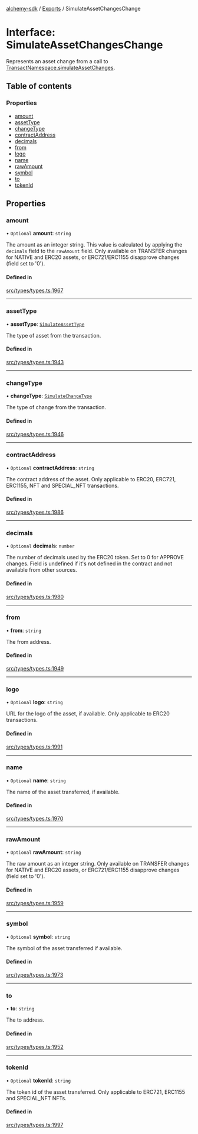 [alchemy-sdk](../README.md) / [Exports](../modules.md) / SimulateAssetChangesChange

# Interface: SimulateAssetChangesChange

Represents an asset change from a call to
[TransactNamespace.simulateAssetChanges](../classes/TransactNamespace.md#simulateassetchanges).

## Table of contents

### Properties

- [amount](SimulateAssetChangesChange.md#amount)
- [assetType](SimulateAssetChangesChange.md#assettype)
- [changeType](SimulateAssetChangesChange.md#changetype)
- [contractAddress](SimulateAssetChangesChange.md#contractaddress)
- [decimals](SimulateAssetChangesChange.md#decimals)
- [from](SimulateAssetChangesChange.md#from)
- [logo](SimulateAssetChangesChange.md#logo)
- [name](SimulateAssetChangesChange.md#name)
- [rawAmount](SimulateAssetChangesChange.md#rawamount)
- [symbol](SimulateAssetChangesChange.md#symbol)
- [to](SimulateAssetChangesChange.md#to)
- [tokenId](SimulateAssetChangesChange.md#tokenid)

## Properties

### amount

• `Optional` **amount**: `string`

The amount as an integer string. This value is calculated by applying the
`decimals` field to the `rawAmount` field. Only available on TRANSFER
changes for NATIVE and ERC20 assets, or ERC721/ERC1155 disapprove changes
(field set to '0').

#### Defined in

[src/types/types.ts:1967](https://github.com/alchemyplatform/alchemy-sdk-js/blob/ee5b9ee/src/types/types.ts#L1967)

___

### assetType

• **assetType**: [`SimulateAssetType`](../enums/SimulateAssetType.md)

The type of asset from the transaction.

#### Defined in

[src/types/types.ts:1943](https://github.com/alchemyplatform/alchemy-sdk-js/blob/ee5b9ee/src/types/types.ts#L1943)

___

### changeType

• **changeType**: [`SimulateChangeType`](../enums/SimulateChangeType.md)

The type of change from the transaction.

#### Defined in

[src/types/types.ts:1946](https://github.com/alchemyplatform/alchemy-sdk-js/blob/ee5b9ee/src/types/types.ts#L1946)

___

### contractAddress

• `Optional` **contractAddress**: `string`

The contract address of the asset. Only applicable to ERC20, ERC721,
ERC1155, NFT and SPECIAL_NFT transactions.

#### Defined in

[src/types/types.ts:1986](https://github.com/alchemyplatform/alchemy-sdk-js/blob/ee5b9ee/src/types/types.ts#L1986)

___

### decimals

• `Optional` **decimals**: `number`

The number of decimals used by the ERC20 token. Set to 0 for APPROVE
changes. Field is undefined if it's not defined in the contract and not
available from other sources.

#### Defined in

[src/types/types.ts:1980](https://github.com/alchemyplatform/alchemy-sdk-js/blob/ee5b9ee/src/types/types.ts#L1980)

___

### from

• **from**: `string`

The from address.

#### Defined in

[src/types/types.ts:1949](https://github.com/alchemyplatform/alchemy-sdk-js/blob/ee5b9ee/src/types/types.ts#L1949)

___

### logo

• `Optional` **logo**: `string`

URL for the logo of the asset, if available. Only applicable to ERC20 transactions.

#### Defined in

[src/types/types.ts:1991](https://github.com/alchemyplatform/alchemy-sdk-js/blob/ee5b9ee/src/types/types.ts#L1991)

___

### name

• `Optional` **name**: `string`

The name of the asset transferred, if available.

#### Defined in

[src/types/types.ts:1970](https://github.com/alchemyplatform/alchemy-sdk-js/blob/ee5b9ee/src/types/types.ts#L1970)

___

### rawAmount

• `Optional` **rawAmount**: `string`

The raw amount as an integer string. Only available on TRANSFER changes for
NATIVE and ERC20 assets, or ERC721/ERC1155 disapprove changes (field set to
'0').

#### Defined in

[src/types/types.ts:1959](https://github.com/alchemyplatform/alchemy-sdk-js/blob/ee5b9ee/src/types/types.ts#L1959)

___

### symbol

• `Optional` **symbol**: `string`

The symbol of the asset transferred if available.

#### Defined in

[src/types/types.ts:1973](https://github.com/alchemyplatform/alchemy-sdk-js/blob/ee5b9ee/src/types/types.ts#L1973)

___

### to

• **to**: `string`

The to address.

#### Defined in

[src/types/types.ts:1952](https://github.com/alchemyplatform/alchemy-sdk-js/blob/ee5b9ee/src/types/types.ts#L1952)

___

### tokenId

• `Optional` **tokenId**: `string`

The token id of the asset transferred. Only applicable to ERC721,
ERC1155 and SPECIAL_NFT NFTs.

#### Defined in

[src/types/types.ts:1997](https://github.com/alchemyplatform/alchemy-sdk-js/blob/ee5b9ee/src/types/types.ts#L1997)
